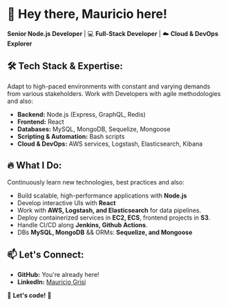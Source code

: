 # 👋 Hey there, Mauricio here!

**Senior Node.js Developer** | 💻 **Full-Stack Developer** | ☁️ **Cloud & DevOps Explorer**  

## 🛠 Tech Stack & Expertise:
Adapt to high-paced environments with constant and varying demands from various stakeholders. 
Work with Developers with agile methodologies and also: 

- **Backend:** Node.js (Express, GraphQL, Redis)  
- **Frontend:** React  
- **Databases:** MySQL, MongoDB, Sequelize, Mongoose  
- **Scripting & Automation:** Bash scripts  
- **Cloud & DevOps:** AWS services, Logstash, Elasticsearch, Kibana  

## 🔥 What I Do:
Continuously learn new technologies, best practices and also: 

- Build scalable, high-performance applications with **Node.js**  
- Develop interactive UIs with **React**  
- Work with **AWS, Logstash, and Elasticsearch** for data pipelines.
- Deploy containerized services in **EC2, ECS**, frontend projects in **S3**.
- Handle CI/CD along **Jenkins, Github Actions**.
- DBs **MySQL, MongoDB** && ORMs: **Sequelize, and Mongoose**  

## 📫 Let's Connect:
- **GitHub:** You're already here!  
- **LinkedIn:** [Mauricio Grisi](https://www.linkedin.com/in/mauriciogrisi)

🚀 **Let's code!** 🚀 
